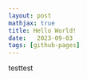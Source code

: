 ```yaml
---
layout: post
mathjax: true
title: Hello World!
date:   2023-09-03
tags: [github-pages]
---
```

testtest